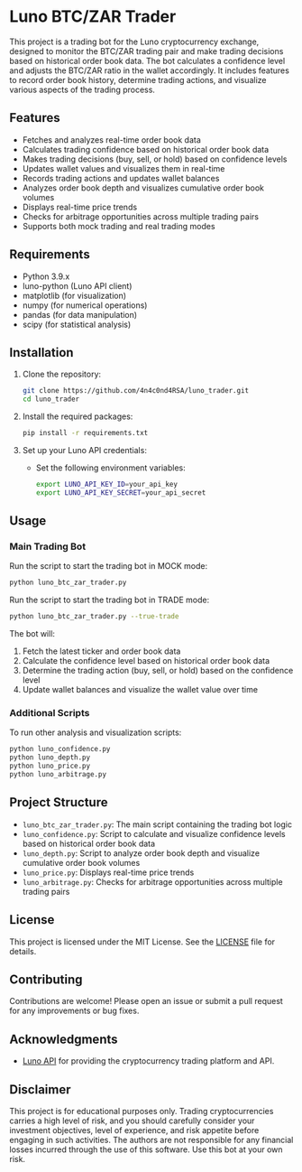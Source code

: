 # Luno BTC/ZAR Trader

This project is a trading bot for the Luno cryptocurrency exchange, designed to monitor the BTC/ZAR trading pair and make trading decisions based on historical order book data. The bot calculates a confidence level and adjusts the BTC/ZAR ratio in the wallet accordingly. It includes features to record order book history, determine trading actions, and visualize various aspects of the trading process.

## Features
- Fetches and analyzes real-time order book data
- Calculates trading confidence based on historical order book data
- Makes trading decisions (buy, sell, or hold) based on confidence levels
- Updates wallet values and visualizes them in real-time
- Records trading actions and updates wallet balances
- Analyzes order book depth and visualizes cumulative order book volumes
- Displays real-time price trends
- Checks for arbitrage opportunities across multiple trading pairs
- Supports both mock trading and real trading modes

## Requirements
- Python 3.9.x
- luno-python (Luno API client)
- matplotlib (for visualization)
- numpy (for numerical operations)
- pandas (for data manipulation)
- scipy (for statistical analysis)

## Installation
1. Clone the repository:
    ```bash
    git clone https://github.com/4n4c0nd4RSA/luno_trader.git
    cd luno_trader
    ```

2. Install the required packages:
    ```bash
    pip install -r requirements.txt
    ```

3. Set up your Luno API credentials:
   - Set the following environment variables:
     ```bash
     export LUNO_API_KEY_ID=your_api_key
     export LUNO_API_KEY_SECRET=your_api_secret
     ```

## Usage

### Main Trading Bot
Run the script to start the trading bot in MOCK mode:
```bash
python luno_btc_zar_trader.py
```

Run the script to start the trading bot in TRADE mode:
```bash
python luno_btc_zar_trader.py --true-trade
```

The bot will:
1. Fetch the latest ticker and order book data
2. Calculate the confidence level based on historical order book data
3. Determine the trading action (buy, sell, or hold) based on the confidence level
4. Update wallet balances and visualize the wallet value over time

### Additional Scripts
To run other analysis and visualization scripts:

```bash
python luno_confidence.py
python luno_depth.py
python luno_price.py
python luno_arbitrage.py
```

## Project Structure
- `luno_btc_zar_trader.py`: The main script containing the trading bot logic
- `luno_confidence.py`: Script to calculate and visualize confidence levels based on historical order book data
- `luno_depth.py`: Script to analyze order book depth and visualize cumulative order book volumes
- `luno_price.py`: Displays real-time price trends
- `luno_arbitrage.py`: Checks for arbitrage opportunities across multiple trading pairs

## License
This project is licensed under the MIT License. See the [LICENSE](LICENSE) file for details.

## Contributing
Contributions are welcome! Please open an issue or submit a pull request for any improvements or bug fixes.

## Acknowledgments
- [Luno API](https://www.luno.com/en/developers/api) for providing the cryptocurrency trading platform and API.

## Disclaimer
This project is for educational purposes only. Trading cryptocurrencies carries a high level of risk, and you should carefully consider your investment objectives, level of experience, and risk appetite before engaging in such activities. The authors are not responsible for any financial losses incurred through the use of this software. Use this bot at your own risk.
